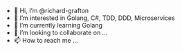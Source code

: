 - 👋 Hi, I’m @richard-grafton
- 👀 I’m interested in Golang, C#, TDD, DDD, Microservices
- 🌱 I’m currently learning Golang
- 💞️ I’m looking to collaborate on ...
- 📫 How to reach me ...

<!---
richard-grafton/richard-grafton is a ✨ special ✨ repository because its `README.md` (this file) appears on your GitHub profile.
You can click the Preview link to take a look at your changes.
--->
